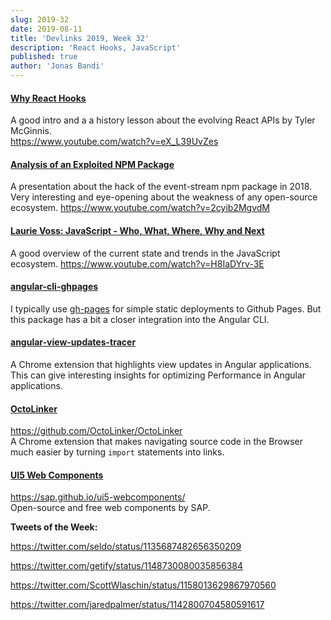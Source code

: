 ```yaml
---
slug: 2019-32
date: 2019-08-11
title: 'Devlinks 2019, Week 32'
description: 'React Hooks, JavaScript'
published: true
author: 'Jonas Bandi'
---
```


#### [Why React Hooks](https://www.youtube.com/watch?v=eX_L39UvZes)

A good intro and a a history lesson about the evolving React APIs by Tyler
McGinnis.  
https://www.youtube.com/watch?v=eX_L39UvZes

#### [Analysis of an Exploited NPM Package](https://www.youtube.com/watch?v=2cyib2MgvdM)

A presentation about the hack of the event-stream npm package in 2018. Very
interesting and eye-opening about the weakness of any open-source ecosystem.
https://www.youtube.com/watch?v=2cyib2MgvdM

#### [Laurie Voss: JavaScript - Who, What, Where, Why and Next](https://www.youtube.com/watch?v=H8IaDYrv-3E)

A good overview of the current state and trends in the JavaScript ecosystem.
https://www.youtube.com/watch?v=H8IaDYrv-3E

#### [angular-cli-ghpages](https://github.com/angular-schule/angular-cli-ghpages)

I typically use [gh-pages](https://www.npmjs.com/package/gh-pages) for simple
static deployments to Github Pages. But this package has a bit a closer
integration into the Angular CLI.

#### [angular-view-updates-tracer](https://github.com/alexzuza/angular-view-updates-tracer)

A Chrome extension that highlights view updates in Angular applications. This
can give interesting insights for optimizing Performance in Angular
applications.

#### [OctoLinker](https://github.com/OctoLinker/OctoLinker)

<https://github.com/OctoLinker/OctoLinker>  
A Chrome extension that makes navigating source code in the Browser much easier
by turning `import` statements into links.

#### [UI5 Web Components](https://sap.github.io/ui5-webcomponents/)

<https://sap.github.io/ui5-webcomponents/>  
Open-source and free web components by SAP.

**Tweets of the Week:**

https://twitter.com/seldo/status/1135687482656350209

https://twitter.com/getify/status/1148730080035856384

https://twitter.com/ScottWlaschin/status/1158013629867970560

https://twitter.com/jaredpalmer/status/1142800704580591617
